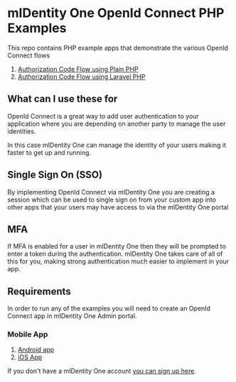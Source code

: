 # mIDentity One OpenId Connect PHP Examples

This repo contains PHP example apps that demonstrate the various OpenId Connect flows

1. [Authorization Code Flow using Plain PHP](PHP-OIDC)
2. [Authorization Code Flow using Laravel PHP](laravel-OIDC)

## What can I use these for
OpenId Connect is a great way to add user authentication to your application
where you are depending on another party to manage the user identities.

In this case mIDentity One can manage the identity of your users making it
faster to get up and running.

## Single Sign On (SSO)
By implementing OpenId Connect via mIDentity One you are creating a
session which can be used to single sign on from your custom app
into other apps that your users may have access to via the mIDentity One portal

## MFA
If MFA is enabled for a user in mIDentity One then they will be prompted to
enter a token during the authentication. mIDentity One takes care of all of this
for you, making strong authentication much easier to implement in your app.

## Requirements
In order to run any of the examples you will need to create an OpenId Connect
app in mIDentity One Admin portal.

### Mobile App
1. [Android app](https://play.google.com/store/apps/details?id=com.kobil.mIdentity)
2. [iOS App](https://apps.apple.com/us/app/midentity/id1474814314)

If you don't have a mIDentity One account [you can sign up here](https://midentity.one/selfenrollment).
